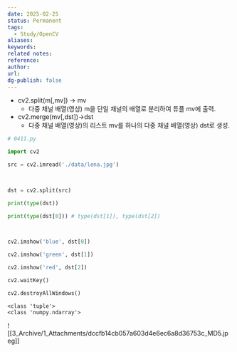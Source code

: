```yaml
---
date: 2025-02-25
status: Permanent
tags:
  - Study/OpenCV
aliases: 
keywords: 
related notes: 
reference: 
author: 
url: 
dg-publish: false
---
```

- cv2.split(m[,mv]) -> mv
	- 다중 채널 배열(영상) m을 단일 채널의 배열로 분리하여 튜플 mv에 출력.
- cv2.merge(mv[,dst])->dst
	- 다중 채널 배열(영상)의 리스트 mv를 하나의 다중 채널 배열(영상) dst로 생성.

```python
# 0411.py

import cv2

src = cv2.imread('./data/lena.jpg')

  

dst = cv2.split(src)

print(type(dst))

print(type(dst[0])) # type(dst[1]), type(dst[2])

  

cv2.imshow('blue', dst[0])

cv2.imshow('green', dst[1])

cv2.imshow('red', dst[2])

cv2.waitKey()

cv2.destroyAllWindows()
```

```output
<class 'tuple'>
<class 'numpy.ndarray'>
```
![[3_Archive/1_Attachments/dccfb14cb057a603d4e6ec6a8d36753c_MD5.jpeg]]
